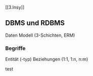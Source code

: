 [[3.Insy]]
## DBMS und RDBMS
Daten Modell (3-Schichten, ERM)
### Begriffe
Entität (-typ)
Beziehungen (1:1, 1:n, n:m)



test